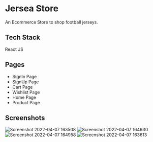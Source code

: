 
# Jersea Store
An Ecommerce Store to shop football jerseys.

## Tech Stack
React JS 

## Pages

* SignIn Page
* SignUp Page
* Cart Page
* Wishlist Page
* Home Page
* Product Page


## Screenshots
![Screenshot 2022-04-07 163508](https://user-images.githubusercontent.com/75979676/162187621-0ea27093-0e42-4253-bb87-b0e96f186792.png)
![Screenshot 2022-04-07 164930](https://user-images.githubusercontent.com/75979676/162187638-7be83fff-aeba-4c7e-8eae-f07d0f92615b.png)
![Screenshot 2022-04-07 164958](https://user-images.githubusercontent.com/75979676/162187648-46a8f00d-5513-4b09-91a8-cb40d5285cbc.png)
![Screenshot 2022-04-07 163613](https://user-images.githubusercontent.com/75979676/162187633-0d372b0d-0fc5-45be-a934-c0e2f2b8a756.png)

